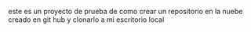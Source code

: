 este es un proyecto de prueba de como crear un repositorio en la nuebe creado en git hub y clonarlo a mi escritorio local

